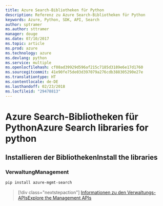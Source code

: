 ```yaml
---
title: Azure Search-Bibliotheken für Python
description: Referenz zu Azure Search-Bibliotheken für Python
keywords: Azure, Python, SDK, API, Search
author: sptramer
ms.author: sttramer
manager: douge
ms.date: 07/10/2017
ms.topic: article
ms.prod: azure
ms.technology: azure
ms.devlang: python
ms.service: multiple
ms.openlocfilehash: cf08ad39929d596af215c7185d3189e6e17d1760
ms.sourcegitcommit: 41e90fe75de03d397079a276cdb388305290e27e
ms.translationtype: HT
ms.contentlocale: de-DE
ms.lasthandoff: 02/23/2018
ms.locfileid: "29478813"
---
```

# <a name="azure-search-libraries-for-python"></a><span data-ttu-id="01828-104">Azure Search-Bibliotheken für Python</span><span class="sxs-lookup"><span data-stu-id="01828-104">Azure Search libraries for python</span></span>

## <a name="install-the-libraries"></a><span data-ttu-id="01828-105">Installieren der Bibliotheken</span><span class="sxs-lookup"><span data-stu-id="01828-105">Install the libraries</span></span>


### <a name="management"></a><span data-ttu-id="01828-106">Verwaltung</span><span class="sxs-lookup"><span data-stu-id="01828-106">Management</span></span>

```bash
pip install azure-mgmt-search
```
> [!div class="nextstepaction"]
> [<span data-ttu-id="01828-107">Informationen zu den Verwaltungs-APIs</span><span class="sxs-lookup"><span data-stu-id="01828-107">Explore the Management APIs</span></span>](/python/api/overview/azure/search/management)